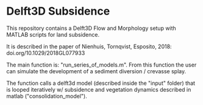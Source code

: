 # Delft3D Subsidence
This repository contains a Delft3D Flow and Morphology setup with MATLAB scripts for land subsidence. 

It is described in the paper of Nienhuis, Tornqvist, Esposito, 2018: doi.org/10.1029/2018GL077933

The main function is: "run_series_of_models.m". From this function the user can simulate the development of a sediment diversion / crevasse splay.

The function calls a delft3d model (described inside the "input" folder) that is looped iteratively w/ subsidence and vegetation dynamics described in matlab ("consolidation_model").
